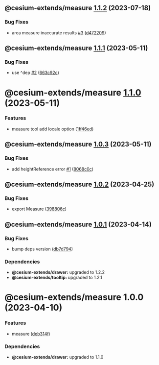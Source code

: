 ## @cesium-extends/measure [1.1.2](https://github.com/hongfaqiu/cesium-extends/compare/@cesium-extends/measure@1.1.1...@cesium-extends/measure@1.1.2) (2023-07-18)


### Bug Fixes

* area measure inaccurate results [#3](https://github.com/hongfaqiu/cesium-extends/issues/3) ([d472209](https://github.com/hongfaqiu/cesium-extends/commit/d47220964f0498d002c0a2b9f7ce10cfe3e3e5ae))

## @cesium-extends/measure [1.1.1](https://github.com/hongfaqiu/cesium-extends/compare/@cesium-extends/measure@1.1.0...@cesium-extends/measure@1.1.1) (2023-05-11)


### Bug Fixes

* use ^dep [#2](https://github.com/hongfaqiu/cesium-extends/issues/2) ([663c92c](https://github.com/hongfaqiu/cesium-extends/commit/663c92c0718c12174f45305a3b18d9fadcaf4ba2))

# @cesium-extends/measure [1.1.0](https://github.com/hongfaqiu/cesium-extends/compare/@cesium-extends/measure@1.0.3...@cesium-extends/measure@1.1.0) (2023-05-11)


### Features

* measure tool add locale option ([1ff46ed](https://github.com/hongfaqiu/cesium-extends/commit/1ff46eda2c5764804ebbd5c222bdbc30183cad1f))

## @cesium-extends/measure [1.0.3](https://github.com/hongfaqiu/cesium-extends/compare/@cesium-extends/measure@1.0.2...@cesium-extends/measure@1.0.3) (2023-05-11)


### Bug Fixes

* add heightReference error [#1](https://github.com/hongfaqiu/cesium-extends/issues/1) ([8068c0c](https://github.com/hongfaqiu/cesium-extends/commit/8068c0ca7973195bf5587b697f86741fcc58b8a7))

## @cesium-extends/measure [1.0.2](https://github.com/hongfaqiu/cesium-extends/compare/@cesium-extends/measure@1.0.1...@cesium-extends/measure@1.0.2) (2023-04-25)


### Bug Fixes

* export Measure ([398806c](https://github.com/hongfaqiu/cesium-extends/commit/398806c864f9a0949300b08b0a4c1de5a438e5e8))

## @cesium-extends/measure [1.0.1](https://github.com/hongfaqiu/cesium-extends/compare/@cesium-extends/measure@1.0.0...@cesium-extends/measure@1.0.1) (2023-04-14)


### Bug Fixes

* bump deps version ([db7d794](https://github.com/hongfaqiu/cesium-extends/commit/db7d7947d13e82b85387a6c72b6a8c095aca62ec))





### Dependencies

* **@cesium-extends/drawer:** upgraded to 1.2.2
* **@cesium-extends/tooltip:** upgraded to 1.2.1

# @cesium-extends/measure 1.0.0 (2023-04-10)


### Features

* measure ([deb314f](https://github.com/hongfaqiu/cesium-extends/commit/deb314f29fbcb2425a502dc1cee00b856bf30d4d))





### Dependencies

* **@cesium-extends/drawer:** upgraded to 1.1.0
